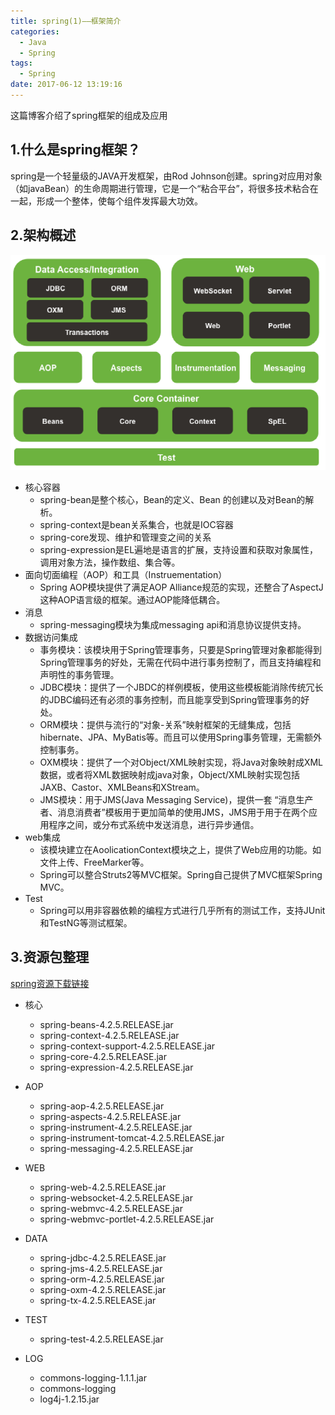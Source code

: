 ```yaml
---
title: spring(1)——框架简介
categories:
  - Java
  - Spring
tags:
  - Spring
date: 2017-06-12 13:19:16
---
```


这篇博客介绍了spring框架的组成及应用
<!--more-->
## 1.什么是spring框架？
spring是一个轻量级的JAVA开发框架，由Rod Johnson创建。spring对应用对象（如javaBean）的生命周期进行管理，它是一个“粘合平台”，将很多技术粘合在一起，形成一个整体，使每个组件发挥最大功效。

## 2.架构概述
![spring架构][1]

 -  核心容器
    - spring-bean是整个核心，Bean的定义、Bean 的创建以及对Bean的解析。
    - spring-context是bean关系集合，也就是IOC容器
    - spring-core发现、维护和管理变之间的关系
    - spring-expression是EL遍地是语言的扩展，支持设置和获取对象属性，调用对象方法，操作数组、集合等。
 - 面向切面编程（AOP）和工具（Instruementation）
    - Spring AOP模块提供了满足AOP Alliance规范的实现，还整合了AspectJ这种AOP语言级的框架。通过AOP能降低耦合。
 - 消息
    - spring-messaging模块为集成messaging api和消息协议提供支持。
 - 数据访问集成
    - 事务模块：该模块用于Spring管理事务，只要是Spring管理对象都能得到Spring管理事务的好处，无需在代码中进行事务控制了，而且支持编程和声明性的事务管理。
    - JDBC模块：提供了一个JBDC的样例模板，使用这些模板能消除传统冗长的JDBC编码还有必须的事务控制，而且能享受到Spring管理事务的好处。
    - ORM模块：提供与流行的“对象-关系”映射框架的无缝集成，包括hibernate、JPA、MyBatis等。而且可以使用Spring事务管理，无需额外控制事务。
    - OXM模块：提供了一个对Object/XML映射实现，将Java对象映射成XML数据，或者将XML数据映射成java对象，Object/XML映射实现包括JAXB、Castor、XMLBeans和XStream。
    - JMS模块：用于JMS(Java Messaging Service)，提供一套 “消息生产者、消息消费者”模板用于更加简单的使用JMS，JMS用于用于在两个应用程序之间，或分布式系统中发送消息，进行异步通信。
 - web集成
    - 该模块建立在AoolicationContext模块之上，提供了Web应用的功能。如文件上传、FreeMarker等。
    - Spring可以整合Struts2等MVC框架。Spring自己提供了MVC框架Spring MVC。
 - Test
    - Spring可以用非容器依赖的编程方式进行几乎所有的测试工作，支持JUnit和TestNG等测试框架。

## 3.资源包整理
[spring资源下载链接][2]

- 核心
    - spring-beans-4.2.5.RELEASE.jar
    - spring-context-4.2.5.RELEASE.jar
    - spring-context-support-4.2.5.RELEASE.jar
    - spring-core-4.2.5.RELEASE.jar
    - spring-expression-4.2.5.RELEASE.jar
- AOP
    - spring-aop-4.2.5.RELEASE.jar
    - spring-aspects-4.2.5.RELEASE.jar
    - spring-instrument-4.2.5.RELEASE.jar
    - spring-instrument-tomcat-4.2.5.RELEASE.jar
    - spring-messaging-4.2.5.RELEASE.jar
- WEB
    - spring-web-4.2.5.RELEASE.jar
    - spring-websocket-4.2.5.RELEASE.jar
    - spring-webmvc-4.2.5.RELEASE.jar
    - spring-webmvc-portlet-4.2.5.RELEASE.jar
- DATA
    - spring-jdbc-4.2.5.RELEASE.jar
    - spring-jms-4.2.5.RELEASE.jar
    - spring-orm-4.2.5.RELEASE.jar
    - spring-oxm-4.2.5.RELEASE.jar
    - spring-tx-4.2.5.RELEASE.jar
- TEST
    - spring-test-4.2.5.RELEASE.jar
- LOG
    - commons-logging-1.1.1.jar
    - commons-logging
    - log4j-1.2.15.jar

  [1]: https://raw.githubusercontent.com/kevinXiao2016/kevinXiao2016.github.io/hexo/imageStorage/Spring/spring.png
  [2]: http://maven.springframework.org/release/org/springframework/spring